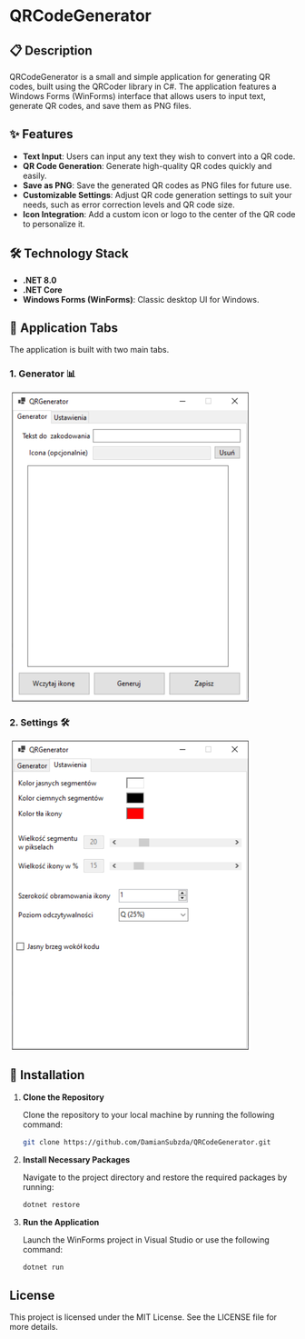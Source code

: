 # QRCodeGenerator

## 📋 Description
QRCodeGenerator is a small and simple application for generating QR codes, built using the QRCoder library in C#. The application features a Windows Forms (WinForms) interface that allows users to input text, generate QR codes, and save them as PNG files.

## ✨ Features

- **Text Input**: Users can input any text they wish to convert into a QR code.
- **QR Code Generation**: Generate high-quality QR codes quickly and easily.
- **Save as PNG**: Save the generated QR codes as PNG files for future use.
- **Customizable Settings**: Adjust QR code generation settings to suit your needs, such as error correction levels and QR code size.
- **Icon Integration**: Add a custom icon or logo to the center of the QR code to personalize it.

## 🛠️ Technology Stack

- **.NET 8.0**
- **.NET Core**
- **Windows Forms (WinForms)**: Classic desktop UI for Windows.

## 📂 Application Tabs

The application is built with two main tabs.

### 1. Generator 📊

![Generator tab](Images/1.png)

### 2. Settings 🛠️

![Settings tab](Images/2.png)

## 🚀 Installation

1. **Clone the Repository**

   Clone the repository to your local machine by running the following command:
   ```bash
   git clone https://github.com/DamianSubzda/QRCodeGenerator.git
   ```

3. **Install Necessary Packages**

   Navigate to the project directory and restore the required packages by running:
   ```bash
   dotnet restore
   ```
   
4. **Run the Application**

   Launch the WinForms project in Visual Studio or use the following command:
    ```bash
    dotnet run
    ```

## License

This project is licensed under the MIT License. See the LICENSE file for more details.
